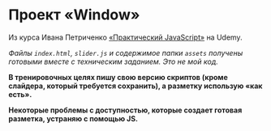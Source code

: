 # Проект «Window»
 
Из курса Ивана Петриченко [«Практический JavaScript»](https://www.udemy.com/course/javascript_practice/) на Udemy.

*Файлы `index.html`, `slider.js` и содержимое папки `assets` получены готовыми вместе с техническим заданием. Это не мой код.*

**В тренировочных целях пишу свою версию скриптов (кроме слайдера, который требуется сохранить), а разметку использую «как есть».**

**Некоторые проблемы с доступностью, которые создает готовая разметка, устраняю с помощью JS.**
